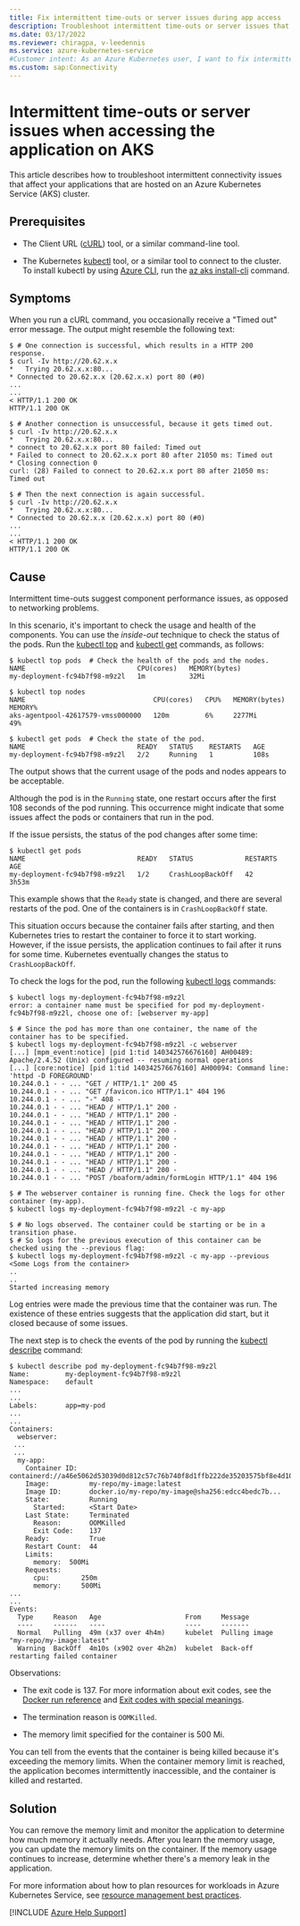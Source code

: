 ```yaml
---
title: Fix intermittent time-outs or server issues during app access
description: Troubleshoot intermittent time-outs or server issues that occur when you try to access an application that's hosted on an Azure Kubernetes Service (AKS) cluster.
ms.date: 03/17/2022
ms.reviewer: chiragpa, v-leedennis
ms.service: azure-kubernetes-service
#Customer intent: As an Azure Kubernetes user, I want to fix intermittent time-outs or server issues so that I can successfully access an application that's hosted on an Azure Kubernetes Service (AKS) cluster.
ms.custom: sap:Connectivity
---
```

# Intermittent time-outs or server issues when accessing the application on AKS

This article describes how to troubleshoot intermittent connectivity issues that affect your applications that are hosted on an Azure Kubernetes Service (AKS) cluster.

## Prerequisites

- The Client URL ([cURL](https://www.tecmint.com/install-curl-in-linux/)) tool, or a similar command-line tool.

- The Kubernetes [kubectl](https://kubernetes.io/docs/reference/kubectl/overview/) tool, or a similar tool to connect to the cluster. To install kubectl by using [Azure CLI](/cli/azure/install-azure-cli), run the [az aks install-cli](/cli/azure/aks#az-aks-install-cli) command.

## Symptoms

When you run a cURL command, you occasionally receive a "Timed out" error message. The output might resemble the following text:

```console
$ # One connection is successful, which results in a HTTP 200 response.
$ curl -Iv http://20.62.x.x
*   Trying 20.62.x.x:80...
* Connected to 20.62.x.x (20.62.x.x) port 80 (#0)
...
...
< HTTP/1.1 200 OK
HTTP/1.1 200 OK

$ # Another connection is unsuccessful, because it gets timed out.
$ curl -Iv http://20.62.x.x
*   Trying 20.62.x.x:80...
* connect to 20.62.x.x port 80 failed: Timed out
* Failed to connect to 20.62.x.x port 80 after 21050 ms: Timed out
* Closing connection 0
curl: (28) Failed to connect to 20.62.x.x port 80 after 21050 ms: Timed out

$ # Then the next connection is again successful.
$ curl -Iv http://20.62.x.x
*   Trying 20.62.x.x:80...
* Connected to 20.62.x.x (20.62.x.x) port 80 (#0)
...
...
< HTTP/1.1 200 OK
HTTP/1.1 200 OK
```

## Cause

Intermittent time-outs suggest component performance issues, as opposed to networking problems.

In this scenario, it's important to check the usage and health of the components. You can use the *inside-out* technique to check the status of the pods. Run the [kubectl top](https://kubernetes.io/docs/reference/generated/kubectl/kubectl-commands#top) and [kubectl get](https://kubernetes.io/docs/reference/generated/kubectl/kubectl-commands#get) commands, as follows:

```console
$ kubectl top pods  # Check the health of the pods and the nodes.
NAME                            CPU(cores)   MEMORY(bytes)
my-deployment-fc94b7f98-m9z2l   1m           32Mi

$ kubectl top nodes
NAME                                CPU(cores)   CPU%   MEMORY(bytes)   MEMORY%
aks-agentpool-42617579-vmss000000   120m         6%     2277Mi          49%

$ kubectl get pods  # Check the state of the pod.
NAME                            READY   STATUS    RESTARTS   AGE
my-deployment-fc94b7f98-m9z2l   2/2     Running   1          108s
```

The output shows that the current usage of the pods and nodes appears to be acceptable.

Although the pod is in the `Running` state, one restart occurs after the first 108 seconds of the pod running. This occurrence might indicate that some issues affect the pods or containers that run in the pod.

If the issue persists, the status of the pod changes after some time:

```console
$ kubectl get pods
NAME                            READY   STATUS             RESTARTS   AGE
my-deployment-fc94b7f98-m9z2l   1/2     CrashLoopBackOff   42         3h53m
```

This example shows that the `Ready` state is changed, and there are several restarts of the pod. One of the containers is in `CrashLoopBackOff` state.

This situation occurs because the container fails after starting, and then Kubernetes tries to restart the container to force it to start working. However, if the issue persists, the application continues to fail after it runs for some time. Kubernetes eventually changes the status to `CrashLoopBackOff`.

To check the logs for the pod, run the following [kubectl logs](https://kubernetes.io/docs/reference/generated/kubectl/kubectl-commands#logs) commands:

```console
$ kubectl logs my-deployment-fc94b7f98-m9z2l
error: a container name must be specified for pod my-deployment-fc94b7f98-m9z2l, choose one of: [webserver my-app]

$ # Since the pod has more than one container, the name of the container has to be specified.
$ kubectl logs my-deployment-fc94b7f98-m9z2l -c webserver
[...] [mpm_event:notice] [pid 1:tid 140342576676160] AH00489: Apache/2.4.52 (Unix) configured -- resuming normal operations
[...] [core:notice] [pid 1:tid 140342576676160] AH00094: Command line: 'httpd -D FOREGROUND'
10.244.0.1 - - ... "GET / HTTP/1.1" 200 45
10.244.0.1 - - ... "GET /favicon.ico HTTP/1.1" 404 196
10.244.0.1 - - ... "-" 408 -
10.244.0.1 - - ... "HEAD / HTTP/1.1" 200 -
10.244.0.1 - - ... "HEAD / HTTP/1.1" 200 -
10.244.0.1 - - ... "HEAD / HTTP/1.1" 200 -
10.244.0.1 - - ... "HEAD / HTTP/1.1" 200 -
10.244.0.1 - - ... "HEAD / HTTP/1.1" 200 -
10.244.0.1 - - ... "HEAD / HTTP/1.1" 200 -
10.244.0.1 - - ... "HEAD / HTTP/1.1" 200 -
10.244.0.1 - - ... "HEAD / HTTP/1.1" 200 -
10.244.0.1 - - ... "HEAD / HTTP/1.1" 200 -
10.244.0.1 - - ... "POST /boaform/admin/formLogin HTTP/1.1" 404 196

$ # The webserver container is running fine. Check the logs for other container (my-app).
$ kubectl logs my-deployment-fc94b7f98-m9z2l -c my-app

$ # No logs observed. The container could be starting or be in a transition phase.
$ # So logs for the previous execution of this container can be checked using the --previous flag:
$ kubectl logs my-deployment-fc94b7f98-m9z2l -c my-app --previous
<Some Logs from the container>
..
..
Started increasing memory
```

Log entries were made the previous time that the container was run. The existence of these entries suggests that the application did start, but it closed because of some issues.

The next step is to check the events of the pod by running the [kubectl describe](https://kubernetes.io/docs/reference/generated/kubectl/kubectl-commands#describe) command:

```console
$ kubectl describe pod my-deployment-fc94b7f98-m9z2l
Name:         my-deployment-fc94b7f98-m9z2l
Namespace:    default
...
...
Labels:       app=my-pod
...
...
Containers:
  webserver:
 ...
 ...
  my-app:
    Container ID:   containerd://a46e5062d53039d0d812c57c76b740f8d1ffb222de35203575bf8e4d10d6b51e
    Image:          my-repo/my-image:latest
    Image ID:       docker.io/my-repo/my-image@sha256:edcc4bedc7b...
    State:          Running
      Started:      <Start Date>
    Last State:     Terminated
      Reason:       OOMKilled
      Exit Code:    137
    Ready:          True
    Restart Count:  44
    Limits:
      memory:  500Mi
    Requests:
      cpu:        250m
      memory:     500Mi
...
...
Events:
  Type     Reason   Age                     From     Message
  ----     ------   ----                    ----     -------
  Normal   Pulling  49m (x37 over 4h4m)     kubelet  Pulling image "my-repo/my-image:latest"
  Warning  BackOff  4m10s (x902 over 4h2m)  kubelet  Back-off restarting failed container
```

Observations:

- The exit code is 137. For more information about exit codes, see the [Docker run reference](https://docs.docker.com/engine/reference/run/#exit-status) and [Exit codes with special meanings](https://tldp.org/LDP/abs/html/exitcodes.html).

- The termination reason is `OOMKilled`.

- The memory limit specified for the container is 500 Mi.

You can tell from the events that the container is being killed because it's exceeding the memory limits. When the container memory limit is reached, the application becomes intermittently inaccessible, and the container is killed and restarted.

## Solution

You can remove the memory limit and monitor the application to determine how much memory it actually needs. After you learn the memory usage, you can update the memory limits on the container. If the memory usage continues to increase, determine whether there's a memory leak in the application.

For more information about how to plan resources for workloads in Azure Kubernetes Service, see [resource management best practices](/azure/aks/developer-best-practices-resource-management).

[!INCLUDE [Azure Help Support](../../../includes/azure-help-support.md)]
